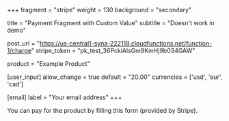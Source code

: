 +++
fragment = "stripe"
weight = 130
background = "secondary"

title = "Payment Fragment with Custom Value"
subtitle = "Doesn't work in demo"

post_url = "https://us-central1-syna-222118.cloudfunctions.net/function-1/charge"
stripe_token = "pk_test_36PckiAlsGm9KmHj9b034GAW"

product = "Example Product"

[user_input]
  allow_change = true
  default = "20.00"
  currencies = ['usd', 'eur', 'cad']

[email]
  label = "Your email address"
+++

You can pay for the product by filling this form (provided by Stripe).
